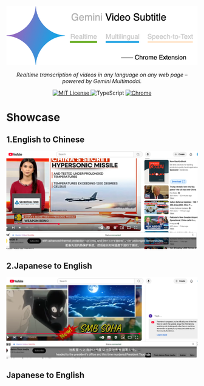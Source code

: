 
<picture>
  <source media="(prefers-color-scheme: dark)" srcset="./public/gemini-video-subtitle.png">
  <img alt="NebulaGraph Data Intelligence Suite(ngdi)" src="./public/gemini-video-subtitle.png">
</picture>
<p align="center">
    <em>Realtime transcription of videos in any language on any web page – powered by Gemini Multimodal.</em>
</p>

<p align="center">
  <a href="LICENSE" target="_blank">
    <img alt="MIT License" src="https://img.shields.io/github/license/yetone/openai-translator.svg?style=flat-square" />
  </a>

  <!-- TypeScript Badge -->
  <img alt="TypeScript" src="https://img.shields.io/badge/-TypeScript-blue?style=flat-square&logo=typescript&logoColor=white" />

  <a href="https://chrome.google.com/webstore/detail/openai-translator/ogjibjphoadhljaoicdnjnmgokohngcc" target="_blank">
    <img alt="Chrome" src="https://img.shields.io/chrome-web-store/stars/ogjibjphoadhljaoicdnjnmgokohngcc?color=blue&label=Chrome&style=flat-square&logo=google-chrome&logoColor=white" />
  </a>
</p>

# Showcase
## 1.English to Chinese
![screenshot1](./public/screenshot1.png)
## 2.Japanese to English
![screenshot1](./public/screenshot2.png)
## Japanese to English
